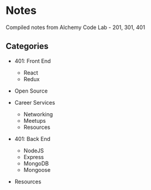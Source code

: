 # Notes

Compiled notes from Alchemy Code Lab - 201, 301, 401

## Categories
* 401: Front End 
  * React
  * Redux

* Open Source

* Career Services
  * Networking
  * Meetups
  * Resources

* 401: Back End 
  * NodeJS
  * Express
  * MongoDB
  * Mongoose
  
  
* Resources
